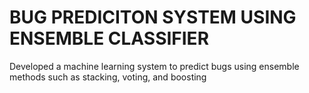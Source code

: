 # BUG PREDICITON SYSTEM USING ENSEMBLE CLASSIFIER
Developed a machine learning system to predict bugs using ensemble methods such as stacking, voting, and boosting

